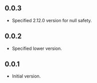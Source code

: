 ## 0.0.3

- Specified 2.12.0 version for null safety.

## 0.0.2

- Specified lower version.

## 0.0.1

- Initial version.
